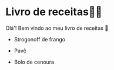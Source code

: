 # Livro de receitas:man_cook:



Olá'! Bem vindo ao meu livro de receitas :wave:

- Strogonoff de frango
- Pavê

- Bolo de cenoura
